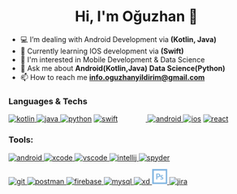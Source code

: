 <h1 align="center">Hi, I'm Oğuzhan 👋</h1>

- 💻 I’m dealing with Android Development via **(Kotlin, Java)**
- 🌱 Currently learning IOS development via **(Swift)**
- 🎸 I'm interested in Mobile Development & Data Science
- 💬 Ask me about **Android(Kotlin,Java)** **Data Science(Python)**
- 📫 How to reach me **info.oguzhanyildirim@gmail.com**

<div>
<h3 align="left">Languages & Techs</h3>
<p align="left"> 
<a href="https://kotlinlang.org/" target="_blank"> <img src="https://upload.wikimedia.org/wikipedia/commons/7/74/Kotlin_Icon.png" alt="kotlin" width="30" height="30"/> </a>
<a href="https://www.oracle.com/java/" target="_blank"> <img src="https://upload.wikimedia.org/wikipedia/tr/2/2e/Java_Logo.svg" alt="java" width="30" height="30"/> </a>
<a href="https://www.python.org/" target="_blank"> <img src="https://i.pinimg.com/originals/91/94/c9/9194c978fa63798b2e882e6fda5eb953.png" alt="python" width="30" height="30"/></a>
<a href="https://www.apple.com/tr/ios/" target="_blank"> <img src="https://developer.apple.com/swift/images/swift-og.png" alt="swift" width="30" height="30"/></a>
&nbsp; &nbsp; &nbsp; &nbsp; &nbsp; &nbsp; &nbsp;<a href="https://developer.android.com/" target="_blank"> <img src="https://www.vectorlogo.zone/logos/android/android-icon.svg" alt="android" width="30" height="30"/> </a>
<a href="https://www.apple.com/tr/ios/" target="_blank"> <img src="https://wiki.videolan.org/images/IOS_logo.png" alt="ios" width="30" height="30"/></a>
<a href="https://docs.expo.dev/" target="_blank"> <img src="https://upload.wikimedia.org/wikipedia/commons/thumb/4/47/React.svg/1200px-React.svg.png" alt="react" width="30" height="30"/> </a>
<h3 align="left">Tools:</h3>
<a href="https://developer.android.com/studio" target="_blank"> <img src="https://upload.wikimedia.org/wikipedia/commons/thumb/9/95/Android_Studio_Icon_3.6.svg/768px-Android_Studio_Icon_3.6.svg.png" alt="android" width="30" height="30"/> </a> 
<a href="https://developer.apple.com/xcode/" target="_blank"> <img src="https://is4-ssl.mzstatic.com/image/thumb/Purple114/v4/6b/ed/ec/6bedecd4-5e33-2447-d5dd-e6a959c90601/Xcode-85-220-0-4-2x.png/1200x630bb.png" alt="xcode" width="30" height="30"/> </a>
<a href="https://code.visualstudio.com/" target="_blank"> <img src="https://upload.wikimedia.org/wikipedia/commons/thumb/9/9a/Visual_Studio_Code_1.35_icon.svg/1024px-Visual_Studio_Code_1.35_icon.svg.png" alt="vscode" width="30" height="30"/> </a>
<a href="https://www.jetbrains.com/idea/" target="_blank"> <img src="https://upload.wikimedia.org/wikipedia/commons/9/9c/IntelliJ_IDEA_Icon.svg" alt="intellij" width="30" height="30"/> </a>
<a href="https://www.spyder-ide.org" target="_blank"> <img src="https://upload.wikimedia.org/wikipedia/commons/thumb/7/7e/Spyder_logo.svg/2048px-Spyder_logo.svg.png" alt="spyder" width="40" height="37"/> </a>

<a href="https://git-scm.com/" target="_blank"> <img src="https://www.vectorlogo.zone/logos/git-scm/git-scm-icon.svg" alt="git" width="30" height="30"/> </a>
<a href="https://postman.com" target="_blank"> <img src="https://www.vectorlogo.zone/logos/getpostman/getpostman-icon.svg" alt="postman" width="30" height="30"/> </a> 
<a href="https://firebase.google.com/" target="_blank"> <img src="https://www.vectorlogo.zone/logos/firebase/firebase-icon.svg" alt="firebase" width="30" height="30"/>
<a href="https://www.mysql.com/" target="_blank"> <img src="https://www.vectorlogo.zone/logos/mysql/mysql-official.svg" alt="mysql" width="30" height="30"/> </a>
<a href="https://www.adobe.com/products/xd.html" target="_blank"> <img src="https://cdn.worldvectorlogo.com/logos/adobe-xd.svg" alt="xd" width="30" height="30"/> </a>
<a href="https://www.photoshop.com/en" target="_blank"> <img src="https://raw.githubusercontent.com/devicons/devicon/master/icons/photoshop/photoshop-line.svg" alt="photoshop" width="30" height="30"/> </a>
<a href="https://www.atlassian.com/software/jira" target="_blank"> <img src="https://images.squarespace-cdn.com/content/v1/5dc1ccd7e0292e070ef93a24/1582586865629-PN8VT9EY3DPJSTYL46AC/jira-small%402x.png" alt="jira" width="35" height="35"/> </a>
</div>
